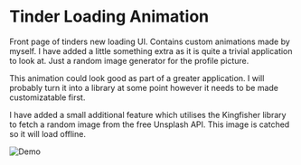 # Tinder Loading Animation
Front page of tinders new loading UI. Contains custom animations made by myself. I have added a little something extra
as it is quite a trivial application to look at. Just a random image generator for the profile picture.

This animation could look good as part of a greater application. I will probably turn it into a library at some point however
it needs to be made customizatable first.

I have added a small additional feature which utilises the Kingfisher library to fetch a random image from the free Unsplash API. This image is catched so it will load offline.

![Demo](https://user-images.githubusercontent.com/17392781/30546183-c872e1d4-9c83-11e7-9f8e-887e86ab6813.gif)
